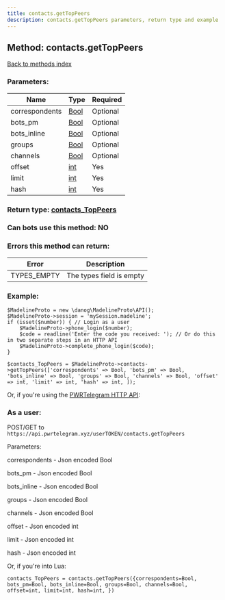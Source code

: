 ```yaml
---
title: contacts.getTopPeers
description: contacts.getTopPeers parameters, return type and example
---
```

## Method: contacts.getTopPeers  
[Back to methods index](index.md)


### Parameters:

| Name     |    Type       | Required |
|----------|---------------|----------|
|correspondents|[Bool](../types/Bool.md) | Optional|
|bots\_pm|[Bool](../types/Bool.md) | Optional|
|bots\_inline|[Bool](../types/Bool.md) | Optional|
|groups|[Bool](../types/Bool.md) | Optional|
|channels|[Bool](../types/Bool.md) | Optional|
|offset|[int](../types/int.md) | Yes|
|limit|[int](../types/int.md) | Yes|
|hash|[int](../types/int.md) | Yes|


### Return type: [contacts\_TopPeers](../types/contacts_TopPeers.md)

### Can bots use this method: **NO**


### Errors this method can return:

| Error    | Description   |
|----------|---------------|
|TYPES_EMPTY|The types field is empty|


### Example:


```
$MadelineProto = new \danog\MadelineProto\API();
$MadelineProto->session = 'mySession.madeline';
if (isset($number)) { // Login as a user
    $MadelineProto->phone_login($number);
    $code = readline('Enter the code you received: '); // Or do this in two separate steps in an HTTP API
    $MadelineProto->complete_phone_login($code);
}

$contacts_TopPeers = $MadelineProto->contacts->getTopPeers(['correspondents' => Bool, 'bots_pm' => Bool, 'bots_inline' => Bool, 'groups' => Bool, 'channels' => Bool, 'offset' => int, 'limit' => int, 'hash' => int, ]);
```

Or, if you're using the [PWRTelegram HTTP API](https://pwrtelegram.xyz):



### As a user:

POST/GET to `https://api.pwrtelegram.xyz/userTOKEN/contacts.getTopPeers`

Parameters:

correspondents - Json encoded Bool

bots_pm - Json encoded Bool

bots_inline - Json encoded Bool

groups - Json encoded Bool

channels - Json encoded Bool

offset - Json encoded int

limit - Json encoded int

hash - Json encoded int




Or, if you're into Lua:

```
contacts_TopPeers = contacts.getTopPeers({correspondents=Bool, bots_pm=Bool, bots_inline=Bool, groups=Bool, channels=Bool, offset=int, limit=int, hash=int, })
```


